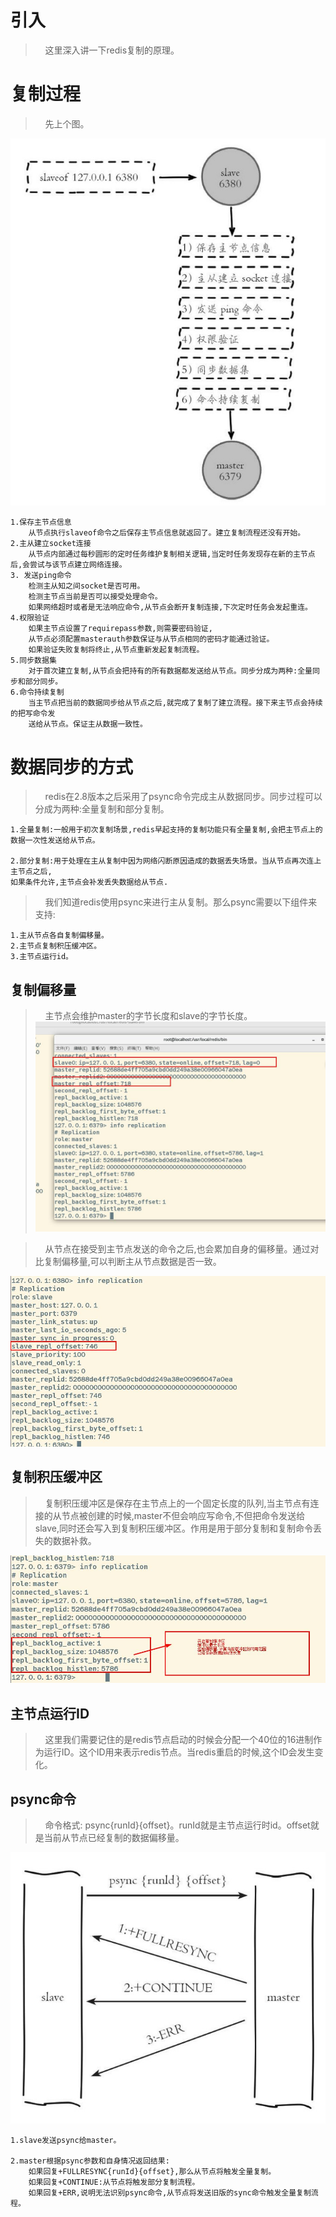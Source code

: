 # 引入

>&nbsp;&nbsp;&nbsp;&nbsp;这里深入讲一下redis复制的原理。

# 复制过程


>&nbsp;&nbsp;&nbsp;&nbsp;先上个图。

![在这里插入图片描述](https://github.com/wuxiaobo000111/pictures/blob/master/2019-04-08/7.jpg?raw=true)

```text
1.保存主节点信息
    从节点执行slaveof命令之后保存主节点信息就返回了。建立复制流程还没有开始。
2.主从建立socket连接
    从节点内部通过每秒圆形的定时任务维护复制相关逻辑,当定时任务发现存在新的主节点后,会尝试与该节点建立网络连接。
3. 发送ping命令
    检测主从知之间socket是否可用。
    检测主节点当前是否可以接受处理命令。
    如果网络超时或者是无法响应命令,从节点会断开复制连接,下次定时任务会发起重连。
4.权限验证
    如果主节点设置了requirepass参数,则需要密码验证,
    从节点必须配置masterauth参数保证与从节点相同的密码才能通过验证。
    如果验证失败复制将终止,从节点重新发起复制流程。
5.同步数据集
    对于首次建立复制,从节点会把持有的所有数据都发送给从节点。同步分成为两种:全量同步和部分同步。
6.命令持续复制
    当主节点把当前的数据同步给从节点之后,就完成了复制了建立流程。接下来主节点会持续的把写命令发
    送给从节点。保证主从数据一致性。
```

# 数据同步的方式

>&nbsp;&nbsp;&nbsp;&nbsp;redis在2.8版本之后采用了psync命令完成主从数据同步。同步过程可以分成为两种:全量复制和部分复制。

```text
1.全量复制:一般用于初次复制场景,redis早起支持的复制功能只有全量复制,会把主节点上的数据一次性发送给从节点。

2.部分复制:用于处理在主从复制中因为网络闪断原因造成的数据丢失场景。当从节点再次连上主节点之后,
如果条件允许,主节点会补发丢失数据给从节点.
```

>&nbsp;&nbsp;&nbsp;&nbsp;我们知道redis使用psync来进行主从复制。那么psync需要以下组件来支持:
```text
1.主从节点各自复制偏移量。
2.主节点复制积压缓冲区。
3.主节点运行id。
```
## 复制偏移量

>&nbsp;&nbsp;&nbsp;&nbsp;主节点会维护master的字节长度和slave的字节长度。
![在这里插入图片描述](https://github.com/wuxiaobo000111/pictures/blob/master/2019-04-08/8.jpg?raw=true)


>&nbsp;&nbsp;&nbsp;&nbsp;从节点在接受到主节点发送的命令之后,也会累加自身的偏移量。通过对比复制偏移量,可以判断主从节点数据是否一致。

![在这里插入图片描述](https://github.com/wuxiaobo000111/pictures/blob/master/2019-04-08/9.jpg?raw=true)


## 复制积压缓冲区

>&nbsp;&nbsp;&nbsp;&nbsp;复制积压缓冲区是保存在主节点上的一个固定长度的队列,当主节点有连接的从节点被创建的时候,master不但会响应写命令,不但把命令发送给slave,同时还会写入到复制积压缓冲区。作用是用于部分复制和复制命令丢失的数据补救。

![在这里插入图片描述](https://github.com/wuxiaobo000111/pictures/blob/master/2019-04-08/10.jpg?raw=true)


## 主节点运行ID

>&nbsp;&nbsp;&nbsp;&nbsp;这里我们需要记住的是redis节点启动的时候会分配一个40位的16进制作为运行ID。这个ID用来表示redis节点。当redis重启的时候,这个ID会发生变化。

## psync命令

>&nbsp;&nbsp;&nbsp;&nbsp;命令格式: psync{runId}{offset}。runId就是主节点运行时id。offset就是当前从节点已经复制的数据偏移量。

![在这里插入图片描述](https://github.com/wuxiaobo000111/pictures/blob/master/2019-04-08/11.jpg?raw=true)


```text
1.slave发送psync给master。

2.master根据psync参数和自身情况返回结果:
    如果回复+FULLRESYNC{runId}{offset},那么从节点将触发全量复制。
    如果回复+CONTINUE:从节点将触发部分复制流程。
    如果回复+ERR,说明无法识别psync命令,从节点将发送旧版的sync命令触发全量复制流程。
```